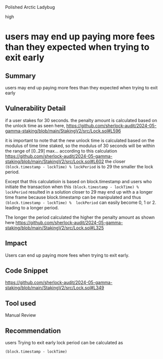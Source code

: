 Polished Arctic Ladybug

high

# users may end up paying more fees than they expected when trying to exit early

## Summary
users may end up paying more fees than they expected when trying to exit early

## Vulnerability Detail
if a user stakes for 30 seconds.  the penalty amount is calculated based on the unlock time as seen here,  https://github.com/sherlock-audit/2024-05-gamma-staking/blob/main/StakingV2/src/Lock.sol#L596 

it is important to note that the new unlock time is calculated based on the modulus of time time staked, so the modulus of 30 seconds will be within the range of [0..29] max... according to this calculation https://github.com/sherlock-audit/2024-05-gamma-staking/blob/main/StakingV2/src/Lock.sol#L602 the closer `(block.timestamp - lockTime) % lockPeriod` is to 29  the smaller the lock period.  

Except that this calculatioin is  based on block.timestamp and users who initiate the transaction when this `(block.timestamp - lockTime) % lockPeriod` resulted in a solution closer to 29 may end up with a a longer time frame because block.timestamp can be manipulated and thus `(block.timestamp - lockTime) %  lockPeriod` can easily become 0, 1 or 2. leading to a longer period.

The longer the period calculated the  higher the penalty amount as shown here https://github.com/sherlock-audit/2024-05-gamma-staking/blob/main/StakingV2/src/Lock.sol#L325

## Impact

Users can end up paying more fees when trying to exit early.

## Code Snippet
https://github.com/sherlock-audit/2024-05-gamma-staking/blob/main/StakingV2/src/Lock.sol#L349

## Tool used

Manual Review

## Recommendation
users Trying to exit early lock period can be calculated as 

```solidity
(block.timestamp - lockTime)
```